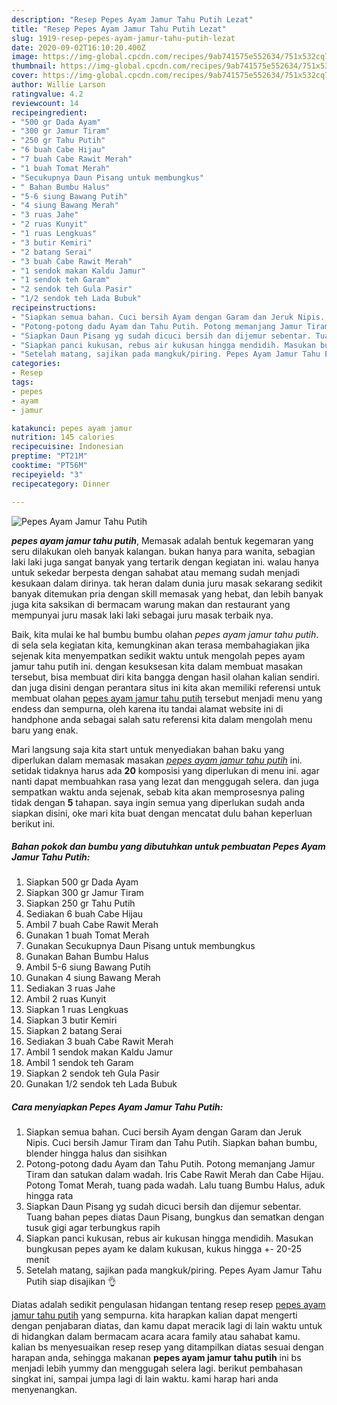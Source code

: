 ```yaml
---
description: "Resep Pepes Ayam Jamur Tahu Putih Lezat"
title: "Resep Pepes Ayam Jamur Tahu Putih Lezat"
slug: 1919-resep-pepes-ayam-jamur-tahu-putih-lezat
date: 2020-09-02T16:10:20.400Z
image: https://img-global.cpcdn.com/recipes/9ab741575e552634/751x532cq70/pepes-ayam-jamur-tahu-putih-foto-resep-utama.jpg
thumbnail: https://img-global.cpcdn.com/recipes/9ab741575e552634/751x532cq70/pepes-ayam-jamur-tahu-putih-foto-resep-utama.jpg
cover: https://img-global.cpcdn.com/recipes/9ab741575e552634/751x532cq70/pepes-ayam-jamur-tahu-putih-foto-resep-utama.jpg
author: Willie Larson
ratingvalue: 4.2
reviewcount: 14
recipeingredient:
- "500 gr Dada Ayam"
- "300 gr Jamur Tiram"
- "250 gr Tahu Putih"
- "6 buah Cabe Hijau"
- "7 buah Cabe Rawit Merah"
- "1 buah Tomat Merah"
- "Secukupnya Daun Pisang untuk membungkus"
- " Bahan Bumbu Halus"
- "5-6 siung Bawang Putih"
- "4 siung Bawang Merah"
- "3 ruas Jahe"
- "2 ruas Kunyit"
- "1 ruas Lengkuas"
- "3 butir Kemiri"
- "2 batang Serai"
- "3 buah Cabe Rawit Merah"
- "1 sendok makan Kaldu Jamur"
- "1 sendok teh Garam"
- "2 sendok teh Gula Pasir"
- "1/2 sendok teh Lada Bubuk"
recipeinstructions:
- "Siapkan semua bahan. Cuci bersih Ayam dengan Garam dan Jeruk Nipis. Cuci bersih Jamur Tiram dan Tahu Putih. Siapkan bahan bumbu, blender hingga halus dan sisihkan"
- "Potong-potong dadu Ayam dan Tahu Putih. Potong memanjang Jamur Tiram dan satukan dalam wadah. Iris Cabe Rawit Merah dan Cabe Hijau. Potong Tomat Merah, tuang pada wadah. Lalu tuang Bumbu Halus, aduk hingga rata"
- "Siapkan Daun Pisang yg sudah dicuci bersih dan dijemur sebentar. Tuang bahan pepes diatas Daun Pisang, bungkus dan sematkan dengan tusuk gigi agar terbungkus rapih"
- "Siapkan panci kukusan, rebus air kukusan hingga mendidih. Masukan bungkusan pepes ayam ke dalam kukusan, kukus hingga +- 20-25 menit"
- "Setelah matang, sajikan pada mangkuk/piring. Pepes Ayam Jamur Tahu Putih siap disajikan 👌"
categories:
- Resep
tags:
- pepes
- ayam
- jamur

katakunci: pepes ayam jamur 
nutrition: 145 calories
recipecuisine: Indonesian
preptime: "PT21M"
cooktime: "PT56M"
recipeyield: "3"
recipecategory: Dinner

---
```



![Pepes Ayam Jamur Tahu Putih](https://img-global.cpcdn.com/recipes/9ab741575e552634/751x532cq70/pepes-ayam-jamur-tahu-putih-foto-resep-utama.jpg)

<b><i>pepes ayam jamur tahu putih</i></b>, Memasak adalah bentuk kegemaran yang seru dilakukan oleh banyak kalangan. bukan hanya para wanita, sebagian laki laki juga sangat banyak yang tertarik dengan kegiatan ini. walau hanya untuk sekedar berpesta dengan sahabat atau memang sudah menjadi kesukaan dalam dirinya. tak heran dalam dunia juru masak sekarang sedikit banyak ditemukan pria dengan skill memasak yang hebat, dan lebih banyak juga kita saksikan di bermacam warung makan dan restaurant yang mempunyai juru masak laki laki sebagai juru masak terbaik nya.



Baik, kita mulai ke hal bumbu bumbu olahan <i>pepes ayam jamur tahu putih</i>. di sela sela kegiatan kita, kemungkinan akan terasa membahagiakan jika sejenak kita menyempatkan sedikit waktu untuk mengolah pepes ayam jamur tahu putih ini. dengan kesuksesan kita dalam membuat masakan tersebut, bisa membuat diri kita bangga dengan hasil olahan kalian sendiri. dan juga disini dengan perantara situs ini kita akan memiliki referensi untuk membuat olahan <u>pepes ayam jamur tahu putih</u> tersebut menjadi menu yang endess dan sempurna, oleh karena itu tandai alamat website ini di handphone anda sebagai salah satu referensi kita dalam mengolah menu baru yang enak.


Mari langsung saja kita start untuk menyediakan bahan baku yang diperlukan dalam memasak masakan <u><i>pepes ayam jamur tahu putih</i></u> ini. setidak tidaknya harus ada <b>20</b> komposisi yang diperlukan di menu ini. agar nanti dapat membuahkan rasa yang lezat dan menggugah selera. dan juga sempatkan waktu anda sejenak, sebab kita akan memprosesnya paling tidak dengan <b>5</b> tahapan. saya ingin semua yang diperlukan sudah anda siapkan disini, oke mari kita buat dengan mencatat dulu bahan keperluan berikut ini.

<!--inarticleads1-->

##### Bahan pokok dan bumbu yang dibutuhkan untuk pembuatan Pepes Ayam Jamur Tahu Putih:

1. Siapkan 500 gr Dada Ayam
1. Siapkan 300 gr Jamur Tiram
1. Siapkan 250 gr Tahu Putih
1. Sediakan 6 buah Cabe Hijau
1. Ambil 7 buah Cabe Rawit Merah
1. Gunakan 1 buah Tomat Merah
1. Gunakan Secukupnya Daun Pisang untuk membungkus
1. Gunakan  Bahan Bumbu Halus
1. Ambil 5-6 siung Bawang Putih
1. Gunakan 4 siung Bawang Merah
1. Sediakan 3 ruas Jahe
1. Ambil 2 ruas Kunyit
1. Siapkan 1 ruas Lengkuas
1. Siapkan 3 butir Kemiri
1. Siapkan 2 batang Serai
1. Sediakan 3 buah Cabe Rawit Merah
1. Ambil 1 sendok makan Kaldu Jamur
1. Ambil 1 sendok teh Garam
1. Siapkan 2 sendok teh Gula Pasir
1. Gunakan 1/2 sendok teh Lada Bubuk




<!--inarticleads2-->

##### Cara menyiapkan Pepes Ayam Jamur Tahu Putih:

1. Siapkan semua bahan. Cuci bersih Ayam dengan Garam dan Jeruk Nipis. Cuci bersih Jamur Tiram dan Tahu Putih. Siapkan bahan bumbu, blender hingga halus dan sisihkan
1. Potong-potong dadu Ayam dan Tahu Putih. Potong memanjang Jamur Tiram dan satukan dalam wadah. Iris Cabe Rawit Merah dan Cabe Hijau. Potong Tomat Merah, tuang pada wadah. Lalu tuang Bumbu Halus, aduk hingga rata
1. Siapkan Daun Pisang yg sudah dicuci bersih dan dijemur sebentar. Tuang bahan pepes diatas Daun Pisang, bungkus dan sematkan dengan tusuk gigi agar terbungkus rapih
1. Siapkan panci kukusan, rebus air kukusan hingga mendidih. Masukan bungkusan pepes ayam ke dalam kukusan, kukus hingga +- 20-25 menit
1. Setelah matang, sajikan pada mangkuk/piring. Pepes Ayam Jamur Tahu Putih siap disajikan 👌




Diatas adalah sedikit pengulasan hidangan tentang resep resep <u>pepes ayam jamur tahu putih</u> yang sempurna. kita harapkan kalian dapat mengerti dengan penjabaran diatas, dan kamu dapat meracik lagi di lain waktu untuk di hidangkan dalam bermacam acara acara family atau sahabat kamu. kalian bs menyesuaikan resep resep yang ditampilkan diatas sesuai dengan harapan anda, sehingga makanan <b>pepes ayam jamur tahu putih</b> ini bs menjadi lebih yummy dan menggugah selera lagi. berikut pembahasan singkat ini, sampai jumpa lagi di lain waktu. kami harap hari anda menyenangkan.
